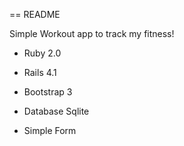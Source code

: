== README

Simple Workout app to track my fitness!

* Ruby 2.0

* Rails 4.1

* Bootstrap 3

* Database Sqlite

* Simple Form 


